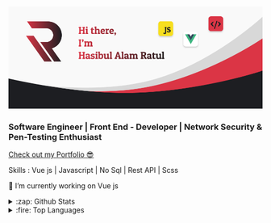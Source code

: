 <img src="https://raw.githubusercontent.com/ratul16/ratul16/master/img/banner.png">

### Software Engineer | Front End - Developer | Network Security & Pen-Testing Enthusiast

[Check out my Portfolio 😎](https://ratul16.netlify.com/) 

Skills : Vue js | Javascript | No Sql | Rest API |  Scss

🔭 I’m currently working on Vue js  

<!-- ![Profile views](https://gpvc.arturio.dev/ratul16)   -->

<details>
  <summary>:zap: Github Stats</summary>
  <br><br>
  <img align="center" alt="ratul16's Github Stats" src="https://github-readme-stats.ratul16.vercel.app/api?username=ratul16&show_icons=true&hide_border=true&theme=dracula&hide=prs" />

</details>

<details>
  <summary>:fire: Top Languages</summary>
  <br><br>
  <img align="center" alt="ratul16's Github lang used" src="https://github-readme-stats.ratul16.vercel.app/api/top-langs/?username=ratul16&layout=compact" />
</details>

